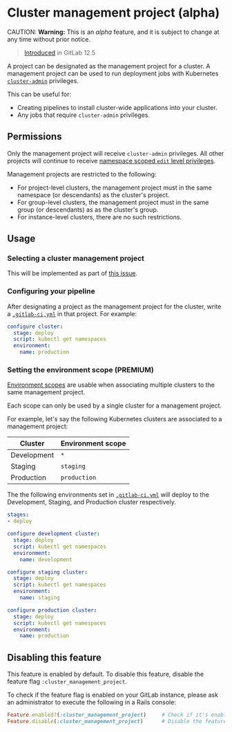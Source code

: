 # Cluster management project (alpha)

CAUTION: **Warning:**
This is an _alpha_ feature, and it is subject to change at any time without
prior notice.

> [Introduced](https://gitlab.com/gitlab-org/gitlab/issues/32810) in GitLab 12.5

A project can be designated as the management project for a cluster.
A management project can be used to run deployment jobs with
Kubernetes
[`cluster-admin`](https://kubernetes.io/docs/reference/access-authn-authz/rbac/#user-facing-roles)
privileges.

This can be useful for:

- Creating pipelines to install cluster-wide applications into your cluster.
- Any jobs that require `cluster-admin` privileges.

## Permissions

Only the management project will receive `cluster-admin` privileges. All
other projects will continue to receive [namespace scoped `edit` level privileges](../project/clusters/index.md#rbac-cluster-resources).

Management projects are restricted to the following:

- For project-level clusters, the management project must in the same
  namespace (or descendants) as the cluster's project.
- For group-level clusters, the management project must in the same
  group (or descendants) as as the cluster's group.
- For instance-level clusters, there are no such restrictions.

## Usage

### Selecting a cluster management project

This will be implemented as part of [this
issue](https://gitlab.com/gitlab-org/gitlab/issues/32810).

### Configuring your pipeline

After designating a project as the management project for the cluster,
write a [`.gitlab-ci,yml`](../../ci/yaml/README.md) in that project. For example:

```yaml
configure cluster:
  stage: deploy
  script: kubectl get namespaces
  environment:
    name: production
```

### Setting the environment scope **(PREMIUM)**

[Environment
scopes](../project/clusters/index.md#setting-the-environment-scope-premium)
are usable when associating multiple clusters to the same management
project.

Each scope can only be used by a single cluster for a management project.

For example, let's say the following Kubernetes clusters are associated
to a management project:

| Cluster     | Environment scope |
| ----------- | ----------------- |
| Development | `*`               |
| Staging     | `staging`         |
| Production  | `production`      |

The the following environments set in
[`.gitlab-ci.yml`](../../ci/yaml/README.md) will deploy to the
Development, Staging, and Production cluster respectively.

```yaml
stages:
- deploy

configure development cluster:
  stage: deploy
  script: kubectl get namespaces
  environment:
    name: development

configure staging cluster:
  stage: deploy
  script: kubectl get namespaces
  environment:
    name: staging

configure production cluster:
  stage: deploy
  script: kubectl get namespaces
  environment:
    name: production
```

## Disabling this feature

This feature is enabled by default. To disable this feature, disable the
feature flag `:cluster_management_project`.

To check if the feature flag is enabled on your GitLab instance,
please ask an administrator to execute the following in a Rails console:

```ruby
Feature.enabled?(:cluster_management_project)     # Check if it's enabled or not.
Feature.disable(:cluster_management_project)      # Disable the feature flag.
```
